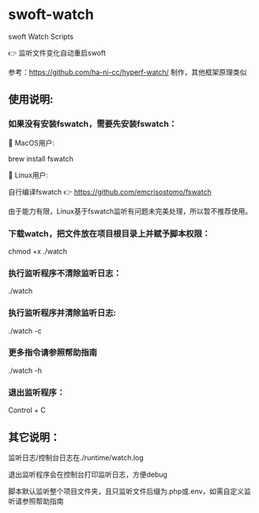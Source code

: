 # swoft-watch

 swoft Watch Scripts

👉 监听文件变化自动重启swoft

参考：https://github.com/ha-ni-cc/hyperf-watch/ 制作，其他框架原理类似
## 使用说明:

### 如果没有安装fswatch，需要先安装fswatch：

🍎 MacOS用户:

brew install fswatch

🤖 Linux用户: 

自行编译fswatch 👉 https://github.com/emcrisostomo/fswatch

由于能力有限，Linux基于fswatch监听有问题未完美处理，所以暂不推荐使用。

### 下载watch，把文件放在项目根目录上并赋予脚本权限：

chmod +x ./watch

### 执行监听程序不清除监听日志：

./watch

### 执行监听程序并清除监听日志:

./watch -c

### 更多指令请参照帮助指南

./watch -h

### 退出监听程序：

Control + C

## 其它说明：

监听日志/控制台日志在./runtime/watch.log

退出监听程序会在控制台打印监听日志，方便debug

脚本默认监听整个项目文件夹，且只监听文件后缀为.php或.env，如需自定义监听请参照帮助指南
